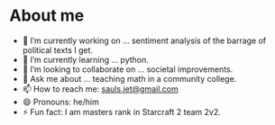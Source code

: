 # About me

- 🔭 I’m currently working on ... sentiment analysis of the barrage of political texts I get.
- 🌱 I’m currently learning ... python.
- 👯 I’m looking to collaborate on ... societal improvements.
- 💬 Ask me about ... teaching math in a community college.
- 📫 How to reach me: sauls.jet@gmail.com
- 😄 Pronouns: he/him
- ⚡ Fun fact: I am masters rank in Starcraft 2 team 2v2.

